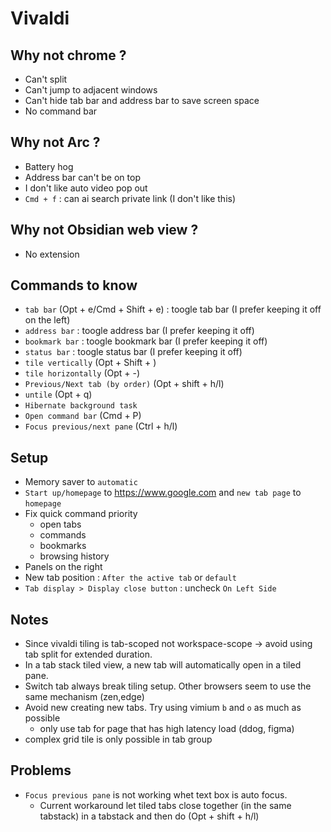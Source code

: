 # Vivaldi

## Why not chrome ?

+ Can't split
+ Can't jump to adjacent windows
+ Can't hide tab bar and address bar to save screen space
+ No command bar

## Why not Arc ?

+ Battery hog
+ Address bar can't be on top
+ I don't like auto video pop out
+ `Cmd + f` : can ai search private link (I don't like this)

## Why not Obsidian web view ?

+ No extension

## Commands to know

+ `tab bar` (Opt + e/Cmd + Shift + e) : toogle tab bar (I prefer keeping it off on the left)
+ `address bar` : toogle address bar (I prefer keeping it off)
+ `bookmark bar` : toogle bookmark bar (I prefer keeping it off)
+ `status bar` : toogle status bar (I prefer keeping it off)
+ `tile vertically` (Opt + Shift + \)
+ `tile horizontally` (Opt + -)
+ `Previous/Next tab (by order)` (Opt + shift + h/l)
+ `untile` (Opt + q)
+ `Hibernate background task`
+ `Open command bar` (Cmd + P)
+ `Focus previous/next pane` (Ctrl + h/l)

## Setup

+ Memory saver to `automatic`
+ `Start up/homepage` to <https://www.google.com> and `new tab page` to `homepage`
+ Fix quick command priority
  + open tabs
  + commands
  + bookmarks
  + browsing history
+ Panels on the right
+ New tab position : `After the active tab` or `default`
+ `Tab display > Display close button` : uncheck `On Left Side`

## Notes

+ Since vivaldi tiling is tab-scoped not workspace-scope -> avoid using tab split for extended duration.
+ In a tab stack tiled view, a new tab will automatically open in a tiled pane.
+ Switch tab always break tiling setup. Other browsers seem to use the same mechanism (zen,edge)
+ Avoid new creating new tabs. Try using vimium `b` and `o` as much as possible
  + only use tab for page that has high latency load (ddog, figma)
+ complex grid tile is only possible in tab group

## Problems

+ `Focus previous pane` is not working whet text box is auto focus.
  + Current workaround let tiled tabs close together (in the same tabstack) in a tabstack and then do (Opt + shift + h/l)
